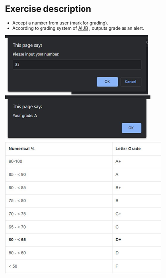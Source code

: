 # Exercise description

- Accept a number from user (mark for grading).
- According to grading system of [AIUB](https://www.aiub.edu/academic-regulations/grading-system) , outputs grade as an alert.


 ![alt text](images/input.jpg)
 ![alt text](images/output.jpg)
 ![alt text](images/grading.jpg)


